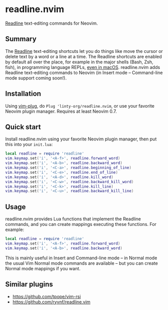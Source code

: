 # readline.nvim

[Readline](https://en.wikipedia.org/wiki/GNU_Readline) text-editing commands for Neovim.

## Summary

The [Readline](https://en.wikipedia.org/wiki/GNU_Readline) text-editing shortcuts let you do things like move the cursor or delete text by a word or a line at a time. The Readline shortcuts are enabled by default all over the place, for example in the major shells (Bash, Zsh, fish), in programming language REPLs, [even in macOS](https://support.apple.com/en-us/HT201236). readline.nvim adds Readline text-editing commands to Neovim (in Insert mode – Command-line mode support coming soon!).

## Installation

Using [vim-plug](https://github.com/junegunn/vim-plug), do `Plug 'linty-org/readline.nvim`, or use your favorite Neovim plugin manager. Requires at least Neovim 0.7.

## Quick start

Install readline.nvim using your favorite Neovim plugin manager, then put this into your `init.lua`:
```lua
local readline = require 'readline'
vim.keymap.set('i', '<A-f>', readline.forward_word)
vim.keymap.set('i', '<A-b>', readline.backward_word)
vim.keymap.set('i', '<C-a>', readline.beginning_of_line)
vim.keymap.set('i', '<C-e>', readline.end_of_line)
vim.keymap.set('i', '<A-d>', readline.kill_word)
vim.keymap.set('i', '<C-w>', readline.backward_kill_word)
vim.keymap.set('i', '<C-k>', readline.kill_line)
vim.keymap.set('i', '<C-u>', readline.backward_kill_line)
```

## Usage

readline.nvim provides Lua functions that implement the Readline commands, and you can create mappings executing these functions. For example:
```lua
local readline = require 'readline'
vim.keymap.set('i', '<A-f>', readline.forward_word)
vim.keymap.set('i', '<A-b>', readline.backward_word)
```
This is mainly useful in Insert and Command-line mode – in Normal mode the usual Vim Normal mode commands are available – but you can create Normal mode mappings if you want.

## Similar plugins

- https://github.com/tpope/vim-rsi
- https://github.com/ryvnf/readline.vim
